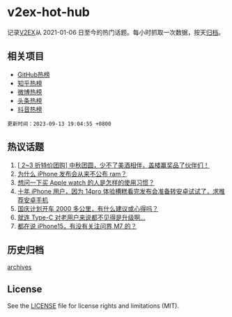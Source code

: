 # v2ex-hot-hub

 记录[V2EX](https://www.v2ex.com/)从 2021-01-06 日至今的热门话题。每小时抓取一次数据，按天[归档](archives)。
 
 ## 相关项目

- [GitHub热榜](https://github.com/lonnyzhang423/github-hot-hub)
- [知乎热榜](https://github.com/lonnyzhang423/zhihu-hot-hub)
- [微博热榜](https://github.com/lonnyzhang423/weibo-hot-hub)
- [头条热榜](https://github.com/lonnyzhang423/toutiao-hot-hub)
- [抖音热榜](https://github.com/lonnyzhang423/douyin-hot-hub)


 `更新时间：2023-09-13 19:04:55 +0800`

## 热议话题

1. [[ 2~3 折特价团购] 中秋团圆，少不了美酒相伴，盖楼赢奖品了伙伴们！](https://www.v2ex.com/t/973262)
1. [为什么 iPhone 发布会从来不公布 ram？](https://www.v2ex.com/t/973242)
1. [想问一下买 Apple watch 的人是怎样的使用习惯？](https://www.v2ex.com/t/973214)
1. [十年 iPhone 用户，因为 14pro 体验槽糕看完发布会准备转安卓试试了，求推荐安卓手机](https://www.v2ex.com/t/973410)
1. [国庆计划开车 2000 多公里，有什么建议或心得吗？](https://www.v2ex.com/t/973375)
1. [就连 Type-C 对老用户来说都不见得是升级啊...](https://www.v2ex.com/t/973294)
1. [都在说 iPhone15，有没有关注问界 M7 的？](https://www.v2ex.com/t/973334)

## 历史归档

[archives](archives)

## License

See the [LICENSE](LICENSE) file for license rights and limitations (MIT).
